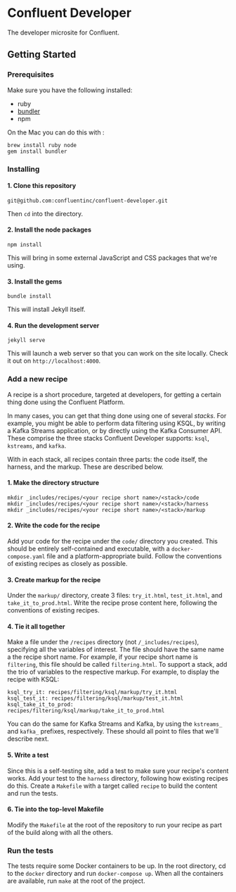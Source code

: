 # Confluent Developer

The developer microsite for Confluent.

## Getting Started

### Prerequisites

Make sure you have the following installed:

- ruby
- [bundler](https://bundler.io/)
- npm

On the Mac you can do this with : 

```
brew install ruby node
gem install bundler
```

### Installing

#### 1. Clone this repository

```
git@github.com:confluentinc/confluent-developer.git
```

Then `cd` into the directory.

#### 2. Install the node packages

```
npm install
```

This will bring in some external JavaScript and CSS packages that we're using.

#### 3. Install the gems

```
bundle install
```

This will install Jekyll itself.

#### 4. Run the development server

```
jekyll serve
```

This will launch a web server so that you can work on the site locally. Check it out on `http://localhost:4000`.

### Add a new recipe

A recipe is a short procedure, targeted at developers, for getting a certain thing done using the Confluent Platform.

In many cases, you can get that thing done using one of several _stacks_. For example, you might be able to perform data filtering using KSQL, by writing a Kafka Streams application, or by directly using the Kafka Consumer API. These comprise the three stacks Confluent Developer supports: `ksql`, `kstreams`, and `kafka`.

With in each stack, all recipes contain three parts: the code itself, the harness, and the markup. These are described below.

#### 1. Make the directory structure

```
mkdir _includes/recipes/<your recipe short name>/<stack>/code
mkdir _includes/recipes/<your recipe short name>/<stack>/harness
mkdir _includes/recipes/<your recipe short name>/<stack>/markup
```

#### 2. Write the code for the recipe

Add your code for the recipe under the `code/` directory you created. This should be entirely self-contained and executable, with a `docker-compose.yaml` file and a platform-appropriate build. Follow the conventions of existing recipes as closely as possible.

#### 3. Create markup for the recipe

Under the `markup/` directory, create 3 files: `try_it.html`, `test_it.html`, and `take_it_to_prod.html`. Write the recipe prose content here, following the conventions of existing recipes.

#### 4. Tie it all together

Make a file under the `/recipes` directory (not `/_includes/recipes`), specifying all the variables of interest. The file should have the same name a the recipe short name. For example, if your recipe short name is `filtering`, this file should be called `filtering.html`. To support a stack, add the trio of variables to the respective markup. For example, to display the recipe with KSQL:

```
ksql_try_it: recipes/filtering/ksql/markup/try_it.html
ksql_test_it: recipes/filtering/ksql/markup/test_it.html
ksql_take_it_to_prod: recipes/filtering/ksql/markup/take_it_to_prod.html
```

You can do the same for Kafka Streams and Kafka, by using the `kstreams_` and `kafka_` prefixes, respectively. These should all point to files that we'll describe next.

#### 5. Write a test

Since this is a self-testing site, add a test to make sure your recipe's content works. Add your test to the `harness` directory, following how existing recipes do this. Create a `Makefile` with a target called `recipe` to build the content and run the tests.

#### 6. Tie into the top-level Makefile

Modify the `Makefile` at the root of the repository to run your recipe as part of the build along with all the others.

### Run the tests

The tests require some Docker containers to be up. In the root directory, cd to the `docker` directory and run `docker-compose up`. When all the containers are available, run `make` at the root of the project.
